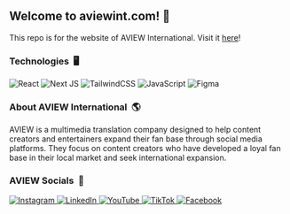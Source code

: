 ## Welcome to aviewint.com! 👋
This repo is for the website of AVIEW International. Visit it [here](https://www.aviewint.com)!

### Technologies&nbsp; 🖥
![React](https://img.shields.io/badge/react-%2320232a.svg?style=for-the-badge&logo=react&logoColor=%2361DAFB)
![Next JS](https://img.shields.io/badge/Next-black?style=for-the-badge&logo=next.js&logoColor=white)
![TailwindCSS](https://img.shields.io/badge/tailwindcss-%2338B2AC.svg?style=for-the-badge&logo=tailwind-css&logoColor=white)
![JavaScript](https://img.shields.io/badge/javascript-%23323330.svg?style=for-the-badge&logo=javascript&logoColor=%23F7DF1E)
![Figma](https://img.shields.io/badge/figma-%23F24E1E.svg?style=for-the-badge&logo=figma&logoColor=white)

### About AVIEW International&nbsp;&nbsp;🌎
AVIEW is a multimedia translation company designed to help content creators and entertainers expand their fan base through social media platforms. They focus on content creators who have developed a loyal fan base in their local market and seek international expansion.

### AVIEW Socials&nbsp;&nbsp;🎉
<a href="https://www.instagram.com/aviewint/" target="_blank">
  <img src="https://img.shields.io/badge/Instagram-%23E4405F.svg?style=for-the-badge&logo=Instagram&logoColor=white" alt="Instagram"/>
</a>
<a href="https://www.linkedin.com/company/aview-international" target="_blank">
  <img src="https://img.shields.io/badge/linkedin-%230077B5.svg?style=for-the-badge&logo=linkedin&logoColor=white" alt="LinkedIn"/>
</a>
<a href="https://youtube.com/channel/UCjBLxbcY1w0qn8UGiMR2n6w" target="_blank">
  <img src="https://img.shields.io/badge/YouTube-%23FF0000.svg?style=for-the-badge&logo=YouTube&logoColor=white" alt="YouTube"/>
</a>
<a href="https://vm.tiktok.com/ZMNQRxbLd/" target="_blank">
  <img src="https://img.shields.io/badge/TikTok-%23000000.svg?style=for-the-badge&logo=TikTok&logoColor=white" alt="TikTok"/>
</a>
<a href="https://www.facebook.com/aviewinternational" target="_blank">
  <img src="https://img.shields.io/badge/Facebook-%231877F2.svg?style=for-the-badge&logo=Facebook&logoColor=white" alt="Facebook"/>
</a>
